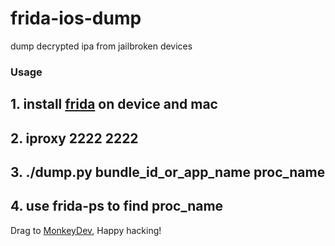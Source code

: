 # frida-ios-dump
dump decrypted ipa from jailbroken devices

### Usage

## 1. install [frida](http://www.frida.re/) on device and mac

## 2. iproxy 2222 2222

## 3. ./dump.py bundle_id_or_app_name proc_name

## 4. use frida-ps to find proc_name

Drag to [MonkeyDev](https://github.com/AloneMonkey/MonkeyDev), Happy hacking!